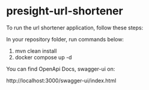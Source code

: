 # presight-url-shortener

To run the url shortener application, follow these steps:

In your repository folder, run commands below:

1. mvn clean install
2. docker compose up -d


You can find OpenApi Docs, swagger-ui on: 

http://localhost:3000/swagger-ui/index.html


